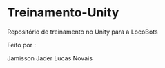 # Treinamento-Unity

Repositório de treinamento no Unity para a LocoBots

Feito por :

Jamisson Jader 
Lucas Novais
